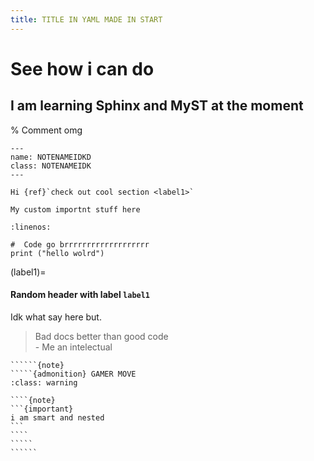 ```yaml
---
title: TITLE IN YAML MADE IN START
---
```


# See how i can do
## I am learning Sphinx and MyST at the moment

% Comment omg

```{note}
---
name: NOTENAMEIDKD
class: NOTENAMEIDK
---

Hi {ref}`check out cool section <label1>`

```

```{important}
My custom importnt stuff here
```

```{code-block} python
:linenos:

#  Code go brrrrrrrrrrrrrrrrrrr
print ("hello wolrd")
```

(label1)=
#### Random header with label `label1`

Idk what say here but.

> Bad docs better than good code \
> \- Me an intelectual

```````{important}
``````{note}
`````{admonition} GAMER MOVE
:class: warning

````{note}
```{important}
i am smart and nested
```
````
`````
``````
```````